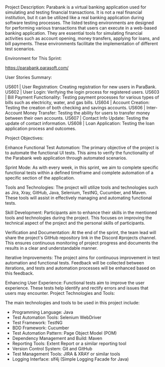 Project Description:
Parabank is a virtual banking application used for simulating and testing financial transactions. 
It is not a real financial institution, but it can be utilized like a real banking application during software testing processes.
The listed testing environments are designed for performing various transactions that users can execute in a web-based banking application. 
They are essential tools for simulating financial activities such as account opening, money transfers, applying for loans, and bill payments. 
These environments facilitate the implementation of different test scenarios.

Environment for This Sprint:

https://parabank.parasoft.com/

User Stories Summary:

US601 | User Registration: Creating registration for new users in ParaBank.
US602 | User Login: Verifying the login process for registered users.
US603 | Bill Payment Functionality: Testing payment processes for various types of bills such as electricity, water, and gas bills.
US604 | Account Creation: Testing the creation of both checking and savings accounts.
US606 | Inter-Account Money Transfer: Testing the ability for users to transfer money between their own accounts.
US607 | Contact Info Update: Testing the update of contact information.
US608 | Loan Application: Testing the loan application process and outcomes.

Project Objectives:

Enhance Functional Test Automation: The primary objective of the project is to
automate the functional UI tests. This aims to verify the functionality of the Parabank web
application through automated scenarios.

Sprint Mode: As with every week, in this sprint, we aim to complete specific
functional tests within a defined timeframe and complete automation of a specific section of
the application.

Tools and Technologies: The project will utilize tools and technologies such as Jira,
Xray, GitHub, Java, Selenium, TestNG, Cucumber, and Maven. These tools will assist in
effectively managing and automating functional tests.

Skill Development: Participants aim to enhance their skills in the mentioned tools
and technologies during the project. This focuses on improving the technical aspect of the
project and the personal skills of participants.

Verification and Documentation: At the end of the sprint, the team lead will share
the project's GitHub repository link in the Discord #projects channel. This ensures
continuous monitoring of project progress and documents the results in a clear and
understandable manner.

Iterative Improvements: The project aims for continuous improvement in test
automation and functional tests. Feedback will be collected between iterations, and tests and
automation processes will be enhanced based on this feedback.

Enhancing User Experience: Functional tests aim to improve the user experience.
These tests help identify and rectify errors and issues that users may encounter.
Project Technologies and Tools:


The main technologies and tools to be used in this project include:

- Programming Language: Java
- Test Automation Tools: Selenium WebDriver
- Test Framework: TestNG
- BDD Framework: Cucumber
- Test Automation Pattern: Page Object Model (POM)
- Dependency Management and Build: Maven
- Reporting Tools: Extent Report or a similar reporting tool
- Version Control System: Git and GitHub
- Test Management Tools: JIRA & XRAY or similar tools
- Logging Interface: slf4j (Simple Logging Facade for Java)
